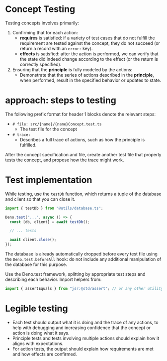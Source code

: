 # Concept Testing

Testing concepts involves primarily:
1. Confirming that for each action:
    - **requires** is satisfied: if a variety of test cases that do not fulfill the requirement are tested against the concept, they do not succeed (or return a record with an `error:` key).
    - **effects** is satisfied: after the action is performed, we can verify that the state did indeed change according to the effect (or the return is correctly specified).
2. Ensuring that the **principle** is fully modeled by the actions:
    - Demonstrate that the series of actions described in the **principle**, when performed, result in the specified behavior or updates to state.
    
# approach: steps to testing

The following prefix format for header 1 blocks denote the relevant steps:

- `# file: src/{name}/{name}Concept.test.ts`
    - The test file for the concept
- `# trace:`
    - Describes a full trace of actions, such as how the principle is fulfilled.

After the concept specification and file, create another test file that properly tests the concept, and propose how the trace might work.

# Test implementation

While testing, use the `testDb` function, which returns a tuple of the database and client so that you can close it.

```typescript
import { testDb } from "@utils/database.ts";

Deno.test("...", async () => {
  const [db, client] = await testDb();

  // ... tests

  await client.close();
});
```

The database is already automatically dropped before every test file using the `Deno.test.beforeAll` hook: do not include any additional manipulation of the database for this purpose.

Use the Deno.test framework, splitting by appropriate test steps and describing each behavior. Import helpers from:

```typescript
import { assertEquals } from "jsr:@std/assert"; // or any other utility from the library
```

# Legible testing

 - Each test should output what it is doing and the trace of any actions, to help with debugging and increasing confidence that the concept or action is doing what it says.
 - Principle tests and tests involving multiple actions should explain how it aligns with expectations.
 - For action tests, the output should explain how requirements are met and how effects are confirmed.